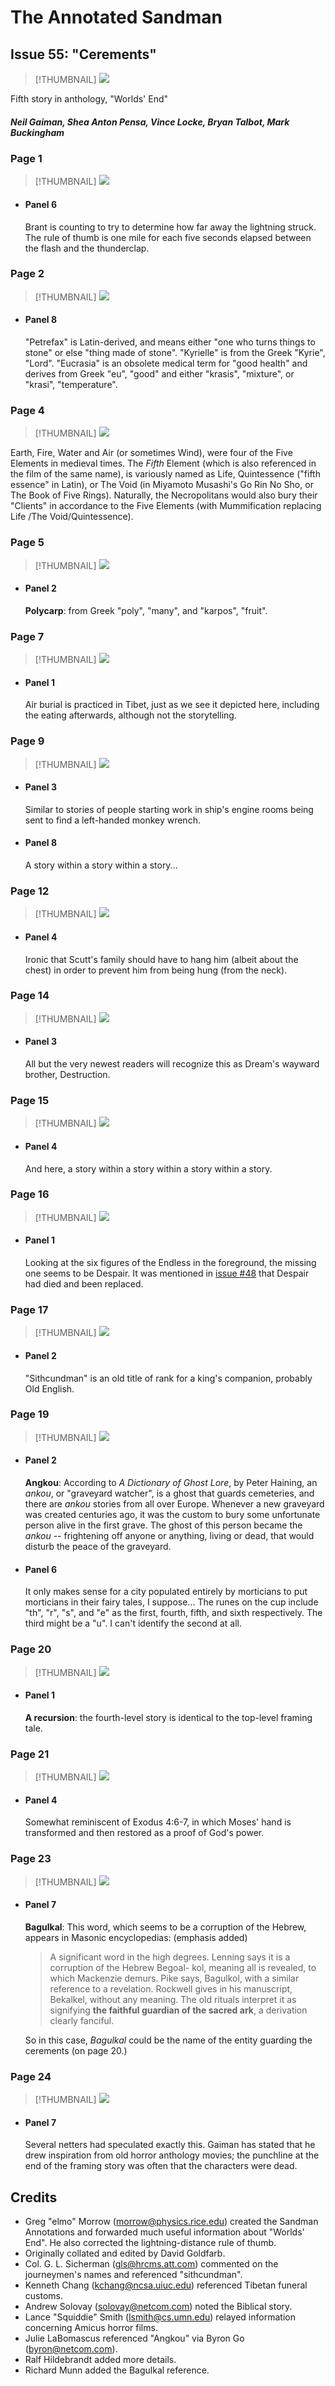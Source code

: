 # The Annotated Sandman

## Issue 55: "Cerements"

> [!THUMBNAIL] ![](thumbnails/sandman.55/page00.jpg)

Fifth story in anthology, "Worlds' End"

##### Neil Gaiman, Shea Anton Pensa, Vince Locke, Bryan Talbot, Mark Buckingham

### Page 1

> [!THUMBNAIL] ![](thumbnails/sandman.55/page01.jpg)

- #### Panel 6

  Brant is counting to try to determine how far away the lightning struck. The rule of thumb is one mile for each five seconds elapsed between the flash and the thunderclap.

### Page 2

> [!THUMBNAIL] ![](thumbnails/sandman.55/page02.jpg)

- #### Panel 8

  "Petrefax" is Latin-derived, and means either "one who turns things to stone" or else "thing made of stone". "Kyrielle" is from the Greek "Kyrie", "Lord". "Eucrasia" is an obsolete medical term for "good health" and derives from Greek "eu", "good" and either "krasis", "mixture", or "krasi", "temperature".

### Page 4

> [!THUMBNAIL] ![](thumbnails/sandman.55/page04.jpg)

Earth, Fire, Water and Air (or sometimes Wind), were four of the Five Elements in medieval times. The _Fifth_ Element (which is also referenced in the film of the same name), is variously named as Life, Quintessence ("fifth essence" in Latin), or The Void (in Miyamoto Musashi's Go Rin No Sho, or The Book of Five Rings). Naturally, the Necropolitans would also bury their "Clients" in accordance to the Five Elements (with Mummification replacing Life /The Void/Quintessence).

### Page 5

> [!THUMBNAIL] ![](thumbnails/sandman.55/page05.jpg)

- #### Panel 2

  **Polycarp**: from Greek "poly", "many", and "karpos", "fruit".

### Page 7

> [!THUMBNAIL] ![](thumbnails/sandman.55/page07.jpg)

- #### Panel 1

  Air burial is practiced in Tibet, just as we see it depicted here, including the eating afterwards, although not the storytelling.

### Page 9

> [!THUMBNAIL] ![](thumbnails/sandman.55/page09.jpg)

- #### Panel 3

  Similar to stories of people starting work in ship's engine rooms being sent to find a left-handed monkey wrench.

- #### Panel 8

  A story within a story within a story...

### Page 12

> [!THUMBNAIL] ![](thumbnails/sandman.55/page12.jpg)

- #### Panel 4

  Ironic that Scutt's family should have to hang him (albeit about the chest) in order to prevent him from being hung (from the neck).

### Page 14

> [!THUMBNAIL] ![](thumbnails/sandman.55/page14.jpg)

- #### Panel 3

  All but the very newest readers will recognize this as Dream's wayward brother, Destruction.

### Page 15

> [!THUMBNAIL] ![](thumbnails/sandman.55/page15.jpg)

- #### Panel 4

  And here, a story within a story within a story within a story.

### Page 16

> [!THUMBNAIL] ![](thumbnails/sandman.55/page16.jpg)

- #### Panel 1

  Looking at the six figures of the Endless in the foreground, the missing one seems to be Despair. It was mentioned in [issue #48](sandman.48.md) that Despair had died and been replaced.

### Page 17

> [!THUMBNAIL] ![](thumbnails/sandman.55/page17.jpg)

- #### Panel 2

  "Sithcundman" is an old title of rank for a king's companion, probably Old English.

### Page 19

> [!THUMBNAIL] ![](thumbnails/sandman.55/page19.jpg)

- #### Panel 2

  **Angkou**: According to _A Dictionary of Ghost Lore_, by Peter Haining, an _ankou_, or "graveyard watcher", is a ghost that guards cemeteries, and there are _ankou_ stories from all over Europe. Whenever a new graveyard was created centuries ago, it was the custom to bury some unfortunate person alive in the first grave. The ghost of this person became the _ankou_ -- frightening off anyone or anything, living or dead, that would disturb the peace of the graveyard.

- #### Panel 6

  It only makes sense for a city populated entirely by morticians to put morticians in their fairy tales, I suppose... The runes on the cup include "th", "r", "s", and "e" as the first, fourth, fifth, and sixth respectively. The third might be a "u". I can't identify the second at all.

### Page 20

> [!THUMBNAIL] ![](thumbnails/sandman.55/page20.jpg)

- #### Panel 1

  **A recursion**: the fourth-level story is identical to the top-level framing tale.

### Page 21

> [!THUMBNAIL] ![](thumbnails/sandman.55/page21.jpg)

- #### Panel 4

  Somewhat reminiscent of Exodus 4:6-7, in which Moses' hand is transformed and then restored as a proof of God's power.

### Page 23

> [!THUMBNAIL] ![](thumbnails/sandman.55/page23.jpg)

- #### Panel 7

  **Bagulkal**: This word, which seems to be a corruption of the Hebrew, appears in Masonic encyclopedias: (emphasis added)

  > A significant word in the high degrees. Lenning says it is a corruption of the Hebrew Begoal- kol, meaning all is revealed, to which Mackenzie demurs. Pike says, Bagulkol, with a similar reference to a revelation. Rockwell gives in his manuscript, Bekalkel, without any meaning. The old rituals interpret it as signifying **the faithful guardian of the sacred ark**, a derivation clearly fanciful.

  So in this case, _Bagulkal_ could be the name of the entity guarding the cerements (on page 20.)

### Page 24

> [!THUMBNAIL] ![](thumbnails/sandman.55/page24.jpg)

- #### Panel 7

  Several netters had speculated exactly this. Gaiman has stated that he drew inspiration from old horror anthology movies; the punchline at the end of the framing story was often that the characters were dead.

## Credits

- Greg "elmo" Morrow (morrow@physics.rice.edu) created the Sandman
  Annotations and forwarded much useful information about "Worlds' End". He
  also corrected the lightning-distance rule of thumb.
- Originally collated and edited by David Goldfarb.
- Col. G. L. Sicherman (gls@hrcms.att.com) commented on the journeymen's
  names and referenced "sithcundman".
- Kenneth Chang (kchang@ncsa.uiuc.edu) referenced Tibetan funeral customs.
- Andrew Solovay (solovay@netcom.com) noted the Biblical story.
- Lance "Squiddie" Smith (lsmith@cs.umn.edu) relayed information
  concerning Amicus horror films.
- Julie LaBomascus referenced "Angkou" via Byron Go (byron@netcom.com).
- Ralf Hildebrandt added more details.
- Richard Munn added the Bagulkal reference.
